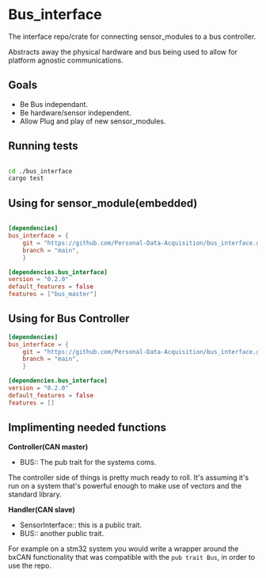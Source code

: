 # Bus_interface

The interface repo/crate for connecting sensor_modules to a bus controller.

Abstracts away the physical hardware and bus being used to allow for platform
agnostic communications.

## Goals 

* Be Bus independant.
* Be hardware/sensor independent.
* Allow Plug and play of new sensor_modules.


## Running tests

```sh

cd ./bus_interface
cargo test
```

## Using for sensor_module(embedded)

```toml

[dependencies]
bus_interface = {
    git = "https://github.com/Personal-Data-Acquisition/bus_interface.git",
    branch = "main",
    }

[dependencies.bus_interface]
version = "0.2.0"
default_features = false
features = ["bus_master"]

```


## Using for Bus Controller

```toml
[dependencies]
bus_interface = {
    git = "https://github.com/Personal-Data-Acquisition/bus_interface.git",
    branch = "main",
    }

[dependencies.bus_interface]
version = "0.2.0"
default_features = false
features = []


```


## Implimenting needed functions

**Controller(CAN master)**

- BUS:: The pub trait for the systems coms.

The controller side of things is pretty much ready to roll. It's assuming
it's run on a system that's powerful enough to make use of vectors and the
standard library.


**Handler(CAN slave)**

- SensorInterface:: this is a public trait.
- BUS:: another public trait.

For example on a stm32 system you would write a wrapper around the
bxCAN functionality that was compatible with the `pub trait Bus`, in order
to use the repo.


